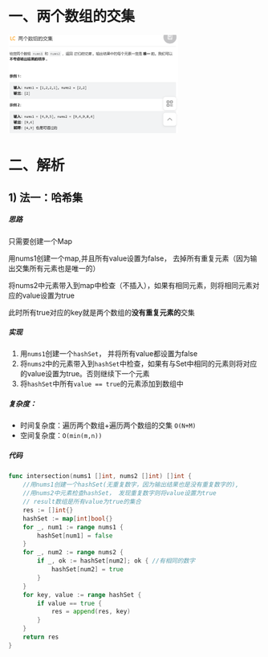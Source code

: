 

# 一、两个数组的交集

<img src="pic/%5B%E7%B1%BB%E5%9E%8B1%5D.assets/image-20220601174346116.png" alt="image-20220601174346116" style="zoom: 33%;" />

# 二、解析

## 1) 法一：哈希集

##### **思路**

只需要创建一个Map

用nums1创建一个map,并且所有value设置为false， 去掉所有重复元素（因为输出交集所有元素也是唯一的）

将nums2中元素带入到map中检查（不插入），如果有相同元素，则将相同元素对应的value设置为true

此时所有true对应的key就是两个数组的**没有重复元素的**交集

##### **实现**

1. 用`nums1`创建一个`hashSet`， 并将所有value都设置为false
2. 将`nums2`中的元素带入到`hashSet`中检查，如果有与Set中相同的元素则将对应的value设置为true。否则继续下一个元素
3. 将`hashSet`中所有`value == true`的元素添加到数组中



##### **复杂度**：

- 时间复杂度：遍历两个数组+遍历两个数组的交集 `O(N+M)`
- 空间复杂度：`O(min(m,n))`

##### 代码

```go
func intersection(nums1 []int, nums2 []int) []int {
    //用nums1创建一个hashSet(无重复数字，因为输出结果也是没有重复数字的),
    //用nums2中元素检查hashSet， 发现重复数字则将value设置为true
    // result数组是所有value为true的集合
    res := []int{}
    hashSet := map[int]bool{}
    for _, num1 := range nums1 {
        hashSet[num1] = false
    }
    for _, num2 := range nums2 {
        if _, ok := hashSet[num2]; ok { //有相同的数字
            hashSet[num2] = true
        }
    }
    for key, value := range hashSet {
        if value == true {
            res = append(res, key)
        }
    }
    return res
}
```

